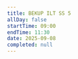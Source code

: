 ```yaml
---
title: BEKUP ILT SS 5
allDay: false
startTime: 09:00
endTime: 11:30
date: 2025-09-08
completed: null
---
```

